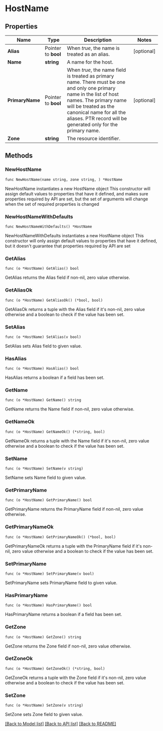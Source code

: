 # HostName

## Properties

Name | Type | Description | Notes
------------ | ------------- | ------------- | -------------
**Alias** | Pointer to **bool** | When _true_, the name is treated as an alias. | [optional] 
**Name** | **string** | A name for the host. | 
**PrimaryName** | Pointer to **bool** | When _true_, the name field is treated as primary name. There must be one and only one primary name in the list of host names. The primary name will be treated as the canonical name for all the aliases. PTR record will be generated only for the primary name. | [optional] 
**Zone** | **string** | The resource identifier. | 

## Methods

### NewHostName

`func NewHostName(name string, zone string, ) *HostName`

NewHostName instantiates a new HostName object
This constructor will assign default values to properties that have it defined,
and makes sure properties required by API are set, but the set of arguments
will change when the set of required properties is changed

### NewHostNameWithDefaults

`func NewHostNameWithDefaults() *HostName`

NewHostNameWithDefaults instantiates a new HostName object
This constructor will only assign default values to properties that have it defined,
but it doesn't guarantee that properties required by API are set

### GetAlias

`func (o *HostName) GetAlias() bool`

GetAlias returns the Alias field if non-nil, zero value otherwise.

### GetAliasOk

`func (o *HostName) GetAliasOk() (*bool, bool)`

GetAliasOk returns a tuple with the Alias field if it's non-nil, zero value otherwise
and a boolean to check if the value has been set.

### SetAlias

`func (o *HostName) SetAlias(v bool)`

SetAlias sets Alias field to given value.

### HasAlias

`func (o *HostName) HasAlias() bool`

HasAlias returns a boolean if a field has been set.

### GetName

`func (o *HostName) GetName() string`

GetName returns the Name field if non-nil, zero value otherwise.

### GetNameOk

`func (o *HostName) GetNameOk() (*string, bool)`

GetNameOk returns a tuple with the Name field if it's non-nil, zero value otherwise
and a boolean to check if the value has been set.

### SetName

`func (o *HostName) SetName(v string)`

SetName sets Name field to given value.


### GetPrimaryName

`func (o *HostName) GetPrimaryName() bool`

GetPrimaryName returns the PrimaryName field if non-nil, zero value otherwise.

### GetPrimaryNameOk

`func (o *HostName) GetPrimaryNameOk() (*bool, bool)`

GetPrimaryNameOk returns a tuple with the PrimaryName field if it's non-nil, zero value otherwise
and a boolean to check if the value has been set.

### SetPrimaryName

`func (o *HostName) SetPrimaryName(v bool)`

SetPrimaryName sets PrimaryName field to given value.

### HasPrimaryName

`func (o *HostName) HasPrimaryName() bool`

HasPrimaryName returns a boolean if a field has been set.

### GetZone

`func (o *HostName) GetZone() string`

GetZone returns the Zone field if non-nil, zero value otherwise.

### GetZoneOk

`func (o *HostName) GetZoneOk() (*string, bool)`

GetZoneOk returns a tuple with the Zone field if it's non-nil, zero value otherwise
and a boolean to check if the value has been set.

### SetZone

`func (o *HostName) SetZone(v string)`

SetZone sets Zone field to given value.



[[Back to Model list]](../README.md#documentation-for-models) [[Back to API list]](../README.md#documentation-for-api-endpoints) [[Back to README]](../README.md)


